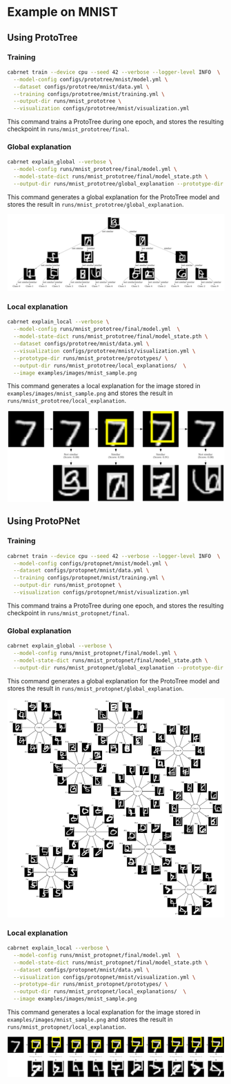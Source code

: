 # Example on MNIST
## Using ProtoTree
### Training
```bash
cabrnet train --device cpu --seed 42 --verbose --logger-level INFO  \
  --model-config configs/prototree/mnist/model.yml \
  --dataset configs/prototree/mnist/data.yml \
  --training configs/prototree/mnist/training.yml \
  --output-dir runs/mnist_prototree \
  --visualization configs/prototree/mnist/visualization.yml
```
This command trains a ProtoTree during one epoch, and stores the resulting checkpoint in 
`runs/mnist_prototree/final`.

### Global explanation
```bash
cabrnet explain_global --verbose \
  --model-config runs/mnist_prototree/final/model.yml \
  --model-state-dict runs/mnist_prototree/final/model_state.pth \
  --output-dir runs/mnist_prototree/global_explanation --prototype-dir runs/mnist_prototree/prototypes/
```
This command generates a global explanation for the ProtoTree model and stores the result in 
`runs/mnist_prototree/global_explanation`.

![prototree mnist global explanation](../imgs/prototree_mnist_global_explanation.png)

### Local explanation
```bash
cabrnet explain_local --verbose \
  --model-config runs/mnist_prototree/final/model.yml  \
  --model-state-dict runs/mnist_prototree/final/model_state.pth \
  --dataset configs/prototree/mnist/data.yml \
  --visualization configs/prototree/mnist/visualization.yml \
  --prototype-dir runs/mnist_prototree/prototypes/ \
  --output-dir runs/mnist_prototree/local_explanations/  \
  --image examples/images/mnist_sample.png
```
This command generates a local explanation for the image stored in `examples/images/mnist_sample.png` and stores the result in 
`runs/mnist_prototree/local_explanation`.

![prototree mnist local explanation](../imgs/prototree_mnist_local_explanation.png)

## Using ProtoPNet
### Training
```bash
cabrnet train --device cpu --seed 42 --verbose --logger-level INFO  \
  --model-config configs/protopnet/mnist/model.yml \
  --dataset configs/protopnet/mnist/data.yml \
  --training configs/protopnet/mnist/training.yml \
  --output-dir runs/mnist_protopnet \
  --visualization configs/protopnet/mnist/visualization.yml
```
This command trains a ProtoTree during one epoch, and stores the resulting checkpoint in 
`runs/mnist_protopnet/final`.

### Global explanation
```bash
cabrnet explain_global --verbose \
  --model-config runs/mnist_protopnet/final/model.yml \
  --model-state-dict runs/mnist_protopnet/final/model_state.pth \
  --output-dir runs/mnist_protopnet/global_explanation --prototype-dir runs/mnist_protopnet/prototypes/
```
This command generates a global explanation for the ProtoTree model and stores the result in 
`runs/mnist_protopnet/global_explanation`.

![protopnet mnist global explanation](../imgs/protopnet_mnist_global_explanation.png)

### Local explanation
```bash
cabrnet explain_local --verbose \
  --model-config runs/mnist_protopnet/final/model.yml  \
  --model-state-dict runs/mnist_protopnet/final/model_state.pth \
  --dataset configs/protopnet/mnist/data.yml \
  --visualization configs/protopnet/mnist/visualization.yml \
  --prototype-dir runs/mnist_protopnet/prototypes/ \
  --output-dir runs/mnist_protopnet/local_explanations/  \
  --image examples/images/mnist_sample.png
```
This command generates a local explanation for the image stored in `examples/images/mnist_sample.png` and stores the result in 
`runs/mnist_protopnet/local_explanation`.

![protopnet mnist local explanation](../imgs/protopnet_mnist_local_explanation.png)

